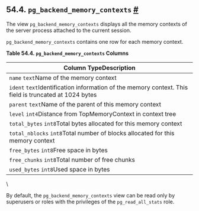 ## 54.4. `pg_backend_memory_contexts` [#](#VIEW-PG-BACKEND-MEMORY-CONTEXTS)

The view `pg_backend_memory_contexts` displays all the memory contexts of the server process attached to the current session.

`pg_backend_memory_contexts` contains one row for each memory context.

**Table 54.4. `pg_backend_memory_contexts` Columns**

| Column TypeDescription                                                                                |
| ----------------------------------------------------------------------------------------------------- |
| `name` `text`Name of the memory context                                                               |
| `ident` `text`Identification information of the memory context. This field is truncated at 1024 bytes |
| `parent` `text`Name of the parent of this memory context                                              |
| `level` `int4`Distance from TopMemoryContext in context tree                                          |
| `total_bytes` `int8`Total bytes allocated for this memory context                                     |
| `total_nblocks` `int8`Total number of blocks allocated for this memory context                        |
| `free_bytes` `int8`Free space in bytes                                                                |
| `free_chunks` `int8`Total number of free chunks                                                       |
| `used_bytes` `int8`Used space in bytes                                                                |

\

By default, the `pg_backend_memory_contexts` view can be read only by superusers or roles with the privileges of the `pg_read_all_stats` role.